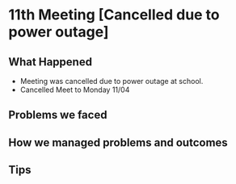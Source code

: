 # 11th Meeting [Cancelled due to power outage]

## What Happened

- Meeting was cancelled due to power outage at school.
- Cancelled Meet to Monday 11/04

## Problems we faced

## How we managed problems and outcomes

## Tips
